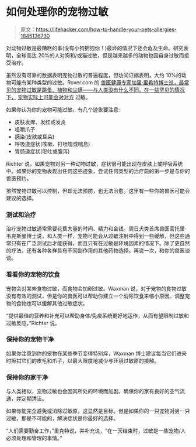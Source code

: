 # 如何处理你的宠物过敏

> 原文：<https://lifehacker.com/how-to-handle-your-pets-allergies-1845136730>

对动物过敏是最糟糕的事(没有小狗拥抱你！)最坏的情况下还会危及生命。研究表明，全球高达 20%的人对狗和/或猫过敏，但是越来越多的动物也因自身过敏而接受治疗。



虽然没有可靠的数据表明宠物过敏的普遍程度，但坊间证据表明，大约 10%的动物可能有某种类型的过敏。Rover.com 的 [兽医健康专家加里·里希特博士说，最常见的宠物过敏是跳蚤、植物和尘螨——与人类没有什么不同。在一些罕见的情况下，](https://www.rover.com/blog/the-dog-people-panel/dr-gary-richter) [宠物实际上可能会对对方](https://www.wsj.com/articles/yes-your-dog-can-be-allergic-to-your-cat-pet-allergies-11600028900) 过敏。

如果你认为你的宠物可能过敏，有几个迹象要注意:

*   皮肤发痒、发红或发炎
*   咀嚼爪子
*   感染(皮肤或耳朵)
*   呼吸道症状(咳嗽、打喷嚏或喘息)
*   胃肠道症状(呕吐或腹泻)

Richter 说，如果宠物对另一种动物过敏，症状很可能出现在皮肤上或呼吸系统中。如果你的宠物表现出任何这些迹象，尝试任何类型的治疗前的第一步是与你的兽医预约。

虽然宠物过敏可以控制，但却无法预防，也无法治愈。这里有一些你的兽医可能会建议的选择。

### 测试和治疗

治疗宠物过敏通常需要花费大量的时间、精力和金钱。周日犬类首席兽医官托里·韦克斯曼博士说，和人类一样，宠物可能会从过敏注射中得到一些缓解，但这些通常只有在广泛测试后才能获得，而且只有在过敏是环境因素的情况下。除了更自然的疗法，还有各种各样具有不同副作用的其他药物选择。再说一次，和你的兽医谈谈。

### 看看你的宠物的饮食

宠物会对某些食物过敏，而食物会加剧过敏。Waxman 说，对于宠物的食物过敏没有有效的测试，但是你的兽医可以帮助你建立一个消除饮食来缩小原因。调整宠物的食物也可以缓解其他过敏症状。

“提供最佳的营养和补充可以帮助身体/免疫系统更好地运作，从而有望限制过敏和过敏反应，”Richter 说。

### 保持你的宠物干净

如果你注意到你的宠物在某些季节变得特别痒，Waxman 博士建议每当它们进来时擦拭它们的皮毛和爪子，以最大限度地减少与环境过敏原的接触。

### 保持你的家干净

与人类相似，宠物过敏也会因其所处的环境而加剧。确保你的家有良好的空气流通，并定期清洁。

如果你能完全避免或消除过敏原，这显然是目标。但是如果你的一只宠物对另一只过敏，那是不可能的，解决症状是你最好的选择。

“人们需要勤奋工作，”里克特说，并补充说，“在一天结束时，过敏是一些宠物/人必须处理和管理的事情。”